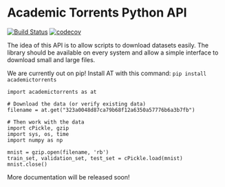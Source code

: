# Academic Torrents Python API

[![Build Status](https://travis-ci.org/AcademicTorrents/at-python.svg?branch=master)](https://travis-ci.org/AcademicTorrents/at-python)
[![codecov](https://codecov.io/gh/AcademicTorrents/at-python/branch/master/graph/badge.svg)](https://codecov.io/gh/AcademicTorrents/python-r-api)

The idea of this API is to allow scripts to download datasets easily. The library should be available on every system and allow a simple interface to download small and large files.

We are currently out on pip! Install AT with this command:
```pip install academictorrents```


```
import academictorrents as at

# Download the data (or verify existing data)
filename = at.get("323a0048d87ca79b68f12a6350a57776b6a3b7fb")

# Then work with the data
import cPickle, gzip
import sys, os, time
import numpy as np

mnist = gzip.open(filename, 'rb')
train_set, validation_set, test_set = cPickle.load(mnist)
mnist.close()
```
More documentation will be released soon!

